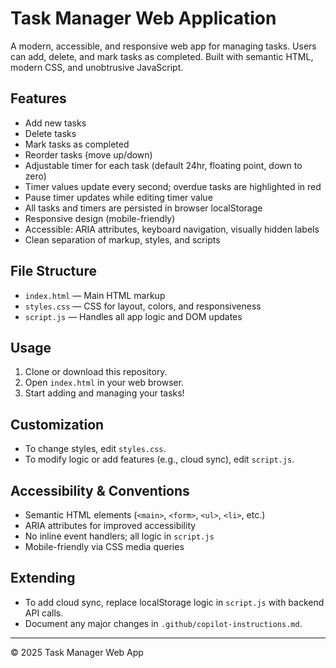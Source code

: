 
# Task Manager Web Application

A modern, accessible, and responsive web app for managing tasks. Users can add, delete, and mark tasks as completed. Built with semantic HTML, modern CSS, and unobtrusive JavaScript.

## Features

- Add new tasks
- Delete tasks
- Mark tasks as completed
- Reorder tasks (move up/down)
- Adjustable timer for each task (default 24hr, floating point, down to zero)
- Timer values update every second; overdue tasks are highlighted in red
- Pause timer updates while editing timer value
- All tasks and timers are persisted in browser localStorage
- Responsive design (mobile-friendly)
- Accessible: ARIA attributes, keyboard navigation, visually hidden labels
- Clean separation of markup, styles, and scripts

## File Structure

- `index.html` — Main HTML markup
- `styles.css` — CSS for layout, colors, and responsiveness
- `script.js` — Handles all app logic and DOM updates

## Usage

1. Clone or download this repository.
2. Open `index.html` in your web browser.
3. Start adding and managing your tasks!

## Customization

- To change styles, edit `styles.css`.
- To modify logic or add features (e.g., cloud sync), edit `script.js`.

## Accessibility & Conventions

- Semantic HTML elements (`<main>`, `<form>`, `<ul>`, `<li>`, etc.)
- ARIA attributes for improved accessibility
- No inline event handlers; all logic in `script.js`
- Mobile-friendly via CSS media queries

## Extending

- To add cloud sync, replace localStorage logic in `script.js` with backend API calls.
- Document any major changes in `.github/copilot-instructions.md`.

---

© 2025 Task Manager Web App
